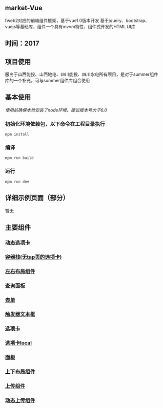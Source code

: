 ## market-Vue
  fweb2对应的前端组件框架，基于vue1.0版本开发
  基于jquery、bootstrap、vuejs等基础库，组件一个具有mvvm特性、组件式开发的HTML UI库

## 时间：2017

## 项目使用
服务于山西能投、山西地电、四川能投、四川水电所有项目，是对于summer组件库的一个补充，可与summer组件库组合使用

## 基本使用
*使用前确保本地安装了node环境，建议版本号大于6.0*

### 初始化环境依赖包，以下命令在工程目录执行
``` npm install ```

### 编译
``` npm run build ```

### 运行
``` npm run dev ```

## 详细示例页面（部分）
  暂无

## 主要组件
### [动态选项卡](./market/动态选项卡.md)
### [容器栈(无tap页的选项卡)](./market/容器栈(无tap页的选项卡).md)
### [左右布局组件](./market/左右布局组件.md)
### [查询面板](./market/查询面板.md)
### [表单](./market/表单.md)
### [触发器文本框](./market/触发器文本框.md)
### [选项卡](./market/选项卡.md)
### [选项卡local](./market/选项卡local.md)
### [面板](./market/面板.md)
### [上下布局组件](./market/上下布局组件.md)
### [上传组件](./market/上传组件.md)
### [动态上传组件](./market/动态上传组件.md)
